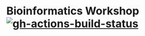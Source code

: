 # Bioinformatics Workshop [![gh-actions-build-status](https://github.com/zifornd/bioinformatics-workshop/workflows/build/badge.svg)](https://github.com/zifornd/bioinformatics-workshop/actions?workflow=build)
